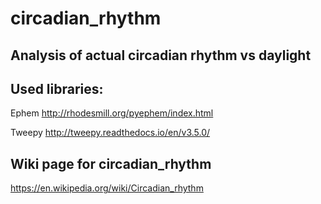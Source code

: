 # circadian_rhythm
## Analysis of actual circadian rhythm vs daylight

## Used libraries:
Ephem http://rhodesmill.org/pyephem/index.html

Tweepy http://tweepy.readthedocs.io/en/v3.5.0/

## Wiki page for circadian_rhythm
https://en.wikipedia.org/wiki/Circadian_rhythm
